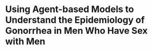 # Using Agent-based Models to Understand the Epidemiology of Gonorrhea in Men Who Have Sex with Men

